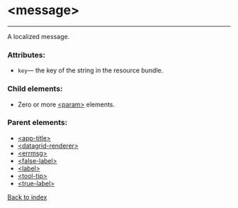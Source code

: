 # \<message>

---

A localized message.

### Attributes:
* `key`&mdash; the key of the string in the resource bundle.

### Child elements:
* Zero or more [\<param>](./param.md) elements.

### Parent elements:
* [\<app-title>](./app-title.md)
* [\<datagrid-renderer>](./datagrid-renderer.md)
* [\<errmsg>](./errmsg.md)
* [\<false-label>](./false-label.md)
* [\<label>](./label.md)
* [\<tool-tip>](./tool-tip.md)
* [\<true-label>](./true-label.md)

[Back to index](./README.md)